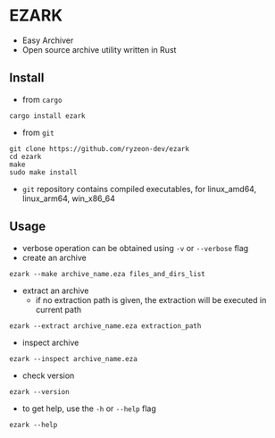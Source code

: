 # EZARK
- Easy Archiver
- Open source archive utility written in Rust

## Install
- from `cargo`
```
cargo install ezark
```
- from `git`
```
git clone https://github.com/ryzeon-dev/ezark 
cd ezark
make 
sudo make install
```
- `git` repository contains compiled executables, for linux_amd64, linux_arm64, win_x86_64

## Usage
- verbose operation can be obtained using `-v` or `--verbose` flag
- create an archive 
```
ezark --make archive_name.eza files_and_dirs_list
```
- extract an archive
  - if no extraction path is given, the extraction will be executed in current path
```
ezark --extract archive_name.eza extraction_path
```
- inspect archive
```
ezark --inspect archive_name.eza
```
- check version
```
ezark --version
```
- to get help, use the `-h` or `--help` flag
```
ezark --help
```